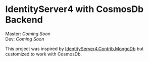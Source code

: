 # IdentityServer4 with CosmosDb Backend
Master: _Coming Soon_  
Dev: _Coming Soon_  

This project was inspired by [IdentityServer4.Contrib.MongoDb](https://github.com/diogodamiani/IdentityServer4.Contrib.MongoDB) but customized to work with CosmosDb.
